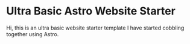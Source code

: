 # Ultra Basic Astro Website Starter

Hi, this is an ultra basic website starter template I have started cobbling together using Astro.

